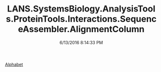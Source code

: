﻿---
title: LANS.SystemsBiology.AnalysisTools.ProteinTools.Interactions.SequenceAssembler.AlignmentColumn
date: 6/13/2016 8:14:33 PM
---

[Alphabet](T-LANS.SystemsBiology.AnalysisTools.ProteinTools.Interactions.SequenceAssembler.AlignmentColumn.Alphabet.html)
